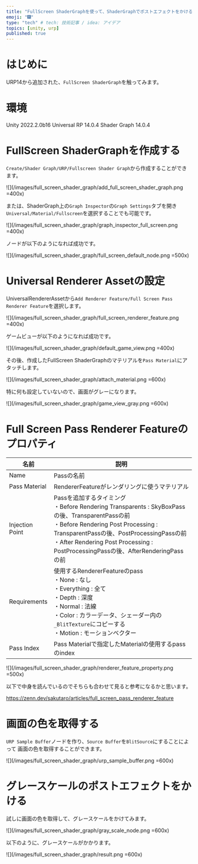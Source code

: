 ```yaml
---
title: "FullScreen ShaderGraphを使って、ShaderGraphでポストエフェクトをかける"
emoji: "🎆"
type: "tech" # tech: 技術記事 / idea: アイデア
topics: [unity, urp]
published: true
---
```


# はじめに

URP14から追加された、`FullScreen ShaderGraph`を触ってみます。

# 環境

Unity 2022.2.0b16
Universal RP 14.0.4
Shader Graph 14.0.4


# FullScreen ShaderGraphを作成する

`Create/Shader Graph/URP/Fullscreen Shader Graph`から作成することができます。

![](/images/full_screen_shader_graph/add_full_screen_shader_graph.png =400x)

または、ShaderGraph上の`Graph Inspector`の`Graph Settings`タブを開き
`Universal/Material/Fullscreen`を選択することでも可能です。


![](/images/full_screen_shader_graph/graph_inspector_full_screen.png =400x)

ノードが以下のようになれば成功です。

![](/images/full_screen_shader_graph/full_screen_default_node.png =500x)

# Universal Renderer Assetの設定

UniversalRendererAssetから`Add Renderer Feature/Full Screen Pass Renderer Feature`を選択します。

![](/images/full_screen_shader_graph/full_screen_renderer_feature.png =400x)

ゲームビューが以下のようになれば成功です。

![](/images/full_screen_shader_graph/default_game_view.png =400x)

その後、作成したFullScreen ShaderGraphのマテリアルを`Pass Material`にアタッチします。

![](/images/full_screen_shader_graph/attach_material.png =600x)

特に何も設定していないので、画面がグレーになります。

![](/images/full_screen_shader_graph/game_view_gray.png =600x)

# Full Screen Pass Renderer Featureのプロパティ

| 名前            | 説明                                                                                                                                                                                                                                                                        | 
| --------------- | --------------------------------------------------------------------------------------------------------------------------------------------------------------------------------------------------------------------------------------------------------------------------- | 
| Name            | Passの名前                                                                                                                                                                                                                                                                  | 
| Pass Material   | RendererFeatureがレンダリングに使うマテリアル                                                                                                                                                                                                                               | 
| Injection Point | Passを追加するタイミング<br>・Before Rendering Transparents : SkyBoxPassの後、TransparentPassの前<br>・Before Rendering Post Processing : TransparentPassの後、PostProcessingPassの前<br>・After Rendering Post Processing : PostProcessingPassの後、AfterRenderingPassの前 | 
| Requirements    | 使用するRendererFeatureのpass<br>・None : なし<br>・Everything : 全て<br>・Depth : 深度<br>・Normal : 法線<br>・Color : カラーデータ、シェーダー内の`_BlitTexture`にコピーする<br>・Motion : モーションベクター<br>                                                         | 
| Pass Index      | Pass Materialで指定したMaterialの使用するpassのindex                                                                                                                                                                                                                        | 

![](/images/full_screen_shader_graph/renderer_feature_property.png =500x)

以下で中身を読んでいるのでそちらも合わせて見ると参考になるかと思います。

https://zenn.dev/sakutaro/articles/full_screen_pass_renderer_feature

# 画面の色を取得する

`URP Sample Buffer`ノードを作り、`Source Buffer`を`BlitSource`にすることによって
画面の色を取得することができます。

![](/images/full_screen_shader_graph/urp_sample_buffer.png =600x)

# グレースケールのポストエフェクトをかける

試しに画面の色を取得して、グレースケールをかけてみます。

![](/images/full_screen_shader_graph/gray_scale_node.png =600x)

以下のように、グレースケールがかかります。

![](/images/full_screen_shader_graph/result.png =600x)